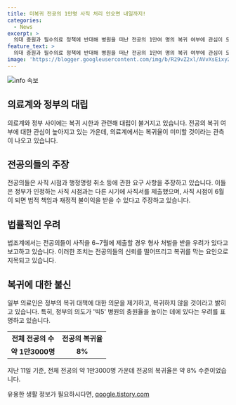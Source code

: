 ```yaml
---
title: 미복귀 전공의 1만명 사직 처리 안오면 내일까지!
categories:
  - News
excerpt: >
  의대 증원과 필수의료 정책에 반대해 병원을 떠난 전공의 1만여 명의 복귀 여부에 관심이 모아지고 있다. 지난 11일 기준 수련병원 211곳의 전공의 복귀율은 8% 수준이며, 정부의 면허 정지 등 행정처분은 예상보다 미미한 영향을 미칠 것으로 보인다. 전공의들의 사직 시점과 정부의 시점 간 불일치로 인한 갈등이 심화되고 있으며, 전공의들은 사직 처리 시점을 2월로 요구하고 있다. 형사 처벌 우려와 복귀 특례 적용 등으로 전공의들의 결정에 영향을 미치고 있다. 복귀 대책은 빅5 병원 충원율을 높이려는 의도가 강조되지만 실제 복귀 여부는 미지수로 남아 있다.
feature_text: >
  의대 증원과 필수의료 정책에 반대해 병원을 떠난 전공의 1만여 명의 복귀 여부에 관심이 모아지고 있다. 지난 11일 기준 수련병원 211곳의 전공의 복귀율은 8% 수준이며, 정부의 면허 정지 등 행정처분은 예상보다 미미한 영향을 미칠 것으로 보인다. 전공의들의 사직 시점과 정부의 시점 간 불일치로 인한 갈등이 심화되고 있으며, 전공의들은 사직 처리 시점을 2월로 요구하고 있다. 형사 처벌 우려와 복귀 특례 적용 등으로 전공의들의 결정에 영향을 미치고 있다. 복귀 대책은 빅5 병원 충원율을 높이려는 의도가 강조되지만 실제 복귀 여부는 미지수로 남아 있다.
image: 'https://blogger.googleusercontent.com/img/b/R29vZ2xl/AVvXsEixyZcFfHzMRdzZMjFBmAUKJYCLCGyLL1o632UiGVXcaFdKo_bkvkuCioo0uUKlGfBVcT3P84aROyZIXSBEx3Aw5nCQ3pTgDom1WDC4m8eifvWiAmWEEVb4x6G_l8C0QH225ldMjyaFvpxGEBGNO37VmDTDMHGhJPq73UglMfDca1-0aw/s1600/blogspot.png'
---
```


<p><img src="https://blogger.googleusercontent.com/img/b/R29vZ2xl/AVvXsEixyZcFfHzMRdzZMjFBmAUKJYCLCGyLL1o632UiGVXcaFdKo_bkvkuCioo0uUKlGfBVcT3P84aROyZIXSBEx3Aw5nCQ3pTgDom1WDC4m8eifvWiAmWEEVb4x6G_l8C0QH225ldMjyaFvpxGEBGNO37VmDTDMHGhJPq73UglMfDca1-0aw/s1600/blogspot.png" alt="info 속보" /></p>

<h2 data-ke-size="size26">의료계와 정부의 대립</h2>

<p data-ke-size="size16">의료계와 정부 사이에는 복귀 시한과 관련해 대립이 불거지고 있습니다. 전공의 복귀 여부에 대한 관심이 높아지고 있는 가운데, 의료계에서는 복귀율이 미미할 것이라는 관측이 나오고 있습니다.</p>

<h2 data-ke-size="size26">전공의들의 주장</h2>

<p data-ke-size="size16">전공의들은 사직 시점과 행정명령 취소 등에 관한 요구 사항을 주장하고 있습니다. 이들은 정부가 인정하는 사직 시점과는 다른 시기에 사직서를 제출했으며, 사직 시점이 6월이 되면 법적 책임과 재정적 불이익을 받을 수 있다고 주장하고 있습니다.</p>

<h2 data-ke-size="size26">법률적인 우려</h2>

<p data-ke-size="size16">법조계에서는 전공의들이 사직을 6~7월에 제출할 경우 형사 처벌을 받을 우려가 있다고 보고하고 있습니다. 이러한 조치는 전공의들의 신뢰를 떨어뜨리고 복귀를 막는 요인으로 지목되고 있습니다.</p>

<h2 data-ke-size="size26">복귀에 대한 불신</h2>

<p data-ke-size="size16">일부 의료인은 정부의 복귀 대책에 대한 의문을 제기하고, 복귀하지 않을 것이라고 밝히고 있습니다. 특히, 정부의 의도가 '빅5' 병원의 충원율을 높이는 데에 있다는 우려를 표명하고 있습니다.</p>

<table>
    <tr>
        <td style="text-align: center; height: 17px;"><b>전체 전공의 수</b></td>
        <td style="text-align: center; height: 17px;"><b>전공의 복귀율</b></td>
    </tr>
    <tr>
        <td style="text-align: center; height: 17px;"><b>약 1만3000명</b></td>
        <td style="text-align: center; height: 17px;"><b>8%</b></td>
    </tr>
</table>

<p data-ke-size="size16">지난 11일 기준, 전체 전공의 약 1만3000명 가운데 전공의 복귀율은 약 8% 수준이었습니다.</p>
유용한 생활 정보가 필요하시다면, <a href="https://qoogle.tistory.com" rel="dofollow">qoogle.tistory.com</a>


